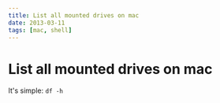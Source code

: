 ```yaml
---
title: List all mounted drives on mac
date: 2013-03-11
tags: [mac, shell]
---
```



# List all mounted drives on mac

It's simple: `df -h`

